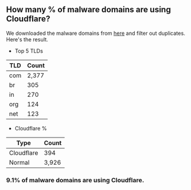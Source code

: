 ## How many % of malware domains are using Cloudflare?


We downloaded the malware domains from [here](https://urlhaus.abuse.ch) and filter out duplicates.
Here's the result.


[//]: # (start replacement)


- Top 5 TLDs

| TLD | Count |
| --- | --- |
| com | 2,377 |
| br | 305 |
| in | 270 |
| org | 124 |
| net | 123 |


- Cloudflare %

| Type | Count |
| --- | --- |
| Cloudflare | 394 |
| Normal | 3,926 |


### 9.1% of malware domains are using Cloudflare.